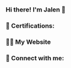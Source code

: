 ### Hi there! I'm Jalen 👋</h3>

### 🧾 Certifications:

### 👨‍💻 My Website </h3>

### 🔗 Connect with me:
